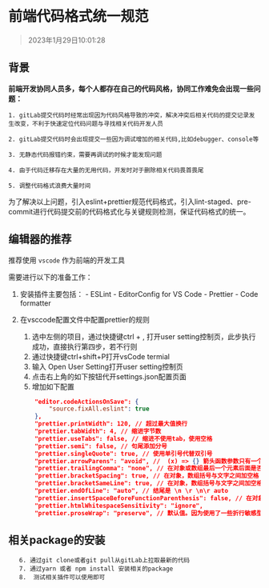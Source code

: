 # 前端代码格式统一规范

> 2023年1月29日10:01:28

## 背景

**前端开发协同人员多，每个人都存在自己的代码风格，协同工作难免会出现一些问题：**

    1. gitLab提交代码时经常出现因为代码风格导致的冲突，解决冲突后相关代码的提交记录发生改变，不利于快速定位代码问题与寻找相关代码开发人员
    
    2. gitLab提交代码时会出现提交一些因为调试增加的相关代码,比如debugger、console等
    
    3. 无静态代码报错约束，需要再调试的时候才能发现问题
    
    4. 由于代码迁移存在大量的无用代码，开发时对于删除相关代码畏首畏尾
    
    5. 调整代码格式浪费大量时间

为了解决以上问题，引入eslint+prettier规范代码格式，引入lint-staged、pre-commit进行代码提交前的代码格式化与关键规则检测，保证代码格式的统一。

## 编辑器的推荐

推荐使用 `vscode` 作为前端的开发工具

需要进行以下的准备工作：

  1. 安装插件主要包括：
    - ESLint
    - EditorConfig for VS Code
    - Prettier - Code formatter
    
  1. 在vsccode配置文件中配置prettier的规则
   
       1. 选中左侧的项目，通过快捷键ctrl + , 打开user setting控制页，此步执行成功，直接执行第四步，若不行则
       2. 通过快捷键ctrl+shift+P打开vsCode termial
       3. 输入 Open User Setting打开user setting控制页
       4. 点击右上角的如下按钮代开settings.json配置页面
       5. 增加如下配置
   
        ```json
            "editor.codeActionsOnSave": {
                "source.fixAll.eslint": true
            },
            "prettier.printWidth": 120, // 超过最大值换行
            "prettier.tabWidth": 4, // 缩进字节数
            "prettier.useTabs": false, // 缩进不使用tab，使用空格
            "prettier.semi": false, // 句尾添加分号
            "prettier.singleQuote": true, // 使用单引号代替双引号
            "prettier.arrowParens": "avoid", //  (x) => {} 箭头函数参数只有一个时是否要有小括号。avoid：省略括号
            "prettier.trailingComma": "none", // 在对象或数组最后一个元素后面是否加逗号（在ES5中加尾逗号）
            "prettier.bracketSpacing": true, // 在对象，数组括号与文字之间加空格 "{ foo: bar }"
            "prettier.bracketSameLine": true, // 在对象，数组括号与文字之间加空格 "{ foo: bar }"
            "prettier.endOfLine": "auto", // 结尾是 \n \r \n\r auto
            "prettier.insertSpaceBeforeFunctionParenthesis": false, // 在对象或数组最后一个元素后面是否加逗号（在ES5中加尾逗号）
            "prettier.htmlWhitespaceSensitivity": "ignore",
            "prettier.proseWrap": "preserve", // 默认值。因为使用了一些折行敏感型的渲染器（如GitHub comment）而按照markdown文本样式进行折行
        ```
## 相关package的安装
       6. 通过git clone或者git pull从gitLab上拉取最新的代码
       7. 通过yarn 或者 npm install 安装相关的package
       8.  测试相关插件可以使用即可
